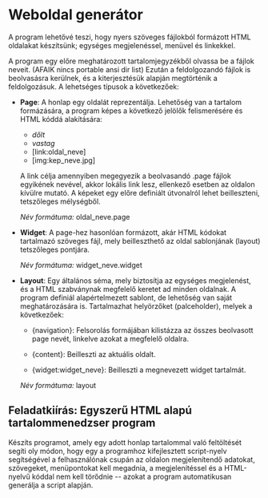 Weboldal generátor
==================
A program lehetővé teszi, hogy nyers szöveges fájlokból formázott HTML oldalakat készítsünk; egységes megjelenéssel, menüvel és linkekkel.

A program egy előre meghatározott tartalomjegyzékből olvassa be a fájlok neveit. (AFAIK nincs portable ansi dir list)
Ezután a feldolgozandó fájlok is beolvasásra kerülnek, és a kiterjesztésük alapján megtörténik a feldolgozásuk.
A lehetséges típusok a következőek:

 * __Page__:
A honlap egy oldalát reprezentálja. Lehetőség van a tartalom formázására, a program képes a következő jelölők felismerésére és HTML kóddá alakítására:
        
    * _dőlt_
    * *vastag*
    * [link:oldal_neve]
    * [img:kep_neve.jpg]
    
    A link célja amennyiben megegyezik a beolvasandó .page fájlok egyikének nevével, akkor lokális link lesz, ellenkező esetben az oldalon kívülre mutató. A képeket egy előre definiált útvonalról lehet beilleszteni, tetszőleges mélységből.

    _Név formátuma:_ oldal_neve.page
        
 * __Widget__:
A page-hez hasonlóan formázott, akár HTML kódokat tartalmazó szöveges fájl, mely beilleszthető az oldal sablonjának (layout) tetszőleges pontjára.

    _Név formátuma:_ widget_neve.widget
        
 * __Layout__:
    Egy általános séma, mely biztosítja az egységes megjelenést, és a HTML szabványnak megfelelő keretet ad minden oldalnak. A program definiál alapértelmezett sablont, de lehetőség van saját meghatározására is. Tartalmazhat helyörzőket (palceholder), melyek a következőek:
    
    * {navigation}:
    Felsorolás formájában kilistázza az összes beolvasott page nevét, linkelve azokat a megfelelő oldalra.
    
    * {content}:
    Beilleszti az aktuális oldalt.
    
    * {widget:widget_neve}:
    Beilleszti a megnevezett widget tartalmát.
    
    _Név formátuma:_ layout
    
Feladatkiírás: Egyszerű HTML alapú tartalommenedzser program
---------------------------------------------

Készíts programot, amely egy adott honlap tartalommal való feltöltését segíti oly módon, hogy
egy a programhoz kifejlesztett script-nyelv segítségével a felhasználónak csupán az oldalon megjelenítendő
adatokat, szövegeket, menüpontokat kell megadnia, a megjelenítéssel és a HTML-nyelvű kóddal nem kell
törődnie -- azokat a program automatikusan generálja a script alapján.

